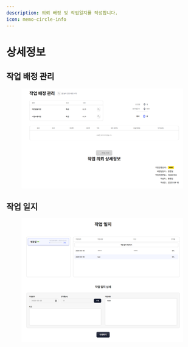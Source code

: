 ```yaml
---
description: 의뢰 배정 및 작업일지를 작성합니다.
icon: memo-circle-info
---
```


# 상세정보

## 작업 배정 관리

<figure><img src="../.gitbook/assets/image (8).png" alt=""><figcaption></figcaption></figure>

## 작업 일지

<figure><img src="../.gitbook/assets/image (9).png" alt=""><figcaption></figcaption></figure>
